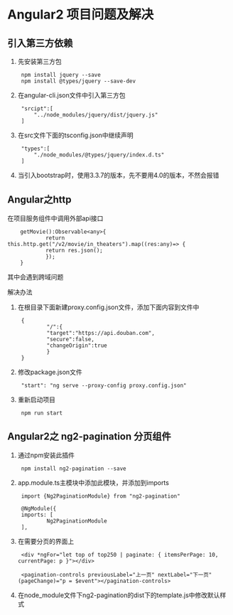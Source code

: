 #  Angular2 项目问题及解决

## 引入第三方依赖

1. 先安装第三方包

        npm install jquery --save
        npm install @types/jquery --save-dev
    
2. 在angular-cli.json文件中引入第三方包

        "srcipt":[
            "../node_modules/jquery/dist/jquery.js"
        ]

3. 在src文件下面的tsconfig.json中继续声明

        "types":[  
            "./node_modules/@types/jquery/index.d.ts"
        ] 

4. 当引入bootstrap时，使用3.3.7的版本，先不要用4.0的版本，不然会报错

## Angular之http

在项目服务组件中调用外部api接口

        getMovie():Observable<any>{
                return this.http.get("/v2/movie/in_theaters").map((res:any)=> {
                return res.json();
                });
        }

其中会遇到跨域问题

解决办法

1. 在根目录下面新建proxy.config.json文件，添加下面内容到文件中

        {
                "/":{
                "target":"https://api.douban.com",
                "secure":false,
                "changeOrigin":true
                }
        }

2. 修改package.json文件

        "start": "ng serve --proxy-config proxy.config.json"

3. 重新启动项目

        npm run start

## Angular2之 ng2-pagination 分页组件

1. 通过npm安装此插件

        npm install ng2-pagination --save

2. app.module.ts主模块中添加此模块，并添加到imports

        import {Ng2PaginationModule} from "ng2-pagination"

        @NgModule({
        imports: [
                Ng2PaginationModule
        ],

3. 在需要分页的界面上

        <div *ngFor="let top of top250 | paginate: { itemsPerPage: 10, currentPage: p }"></div>

        <pagination-controls previousLabel="上一页" nextLabel="下一页" (pageChange)="p = $event"></pagination-controls>

4. 在node_module文件下ng2-pagination的dist下的template.js中修改默认样式



